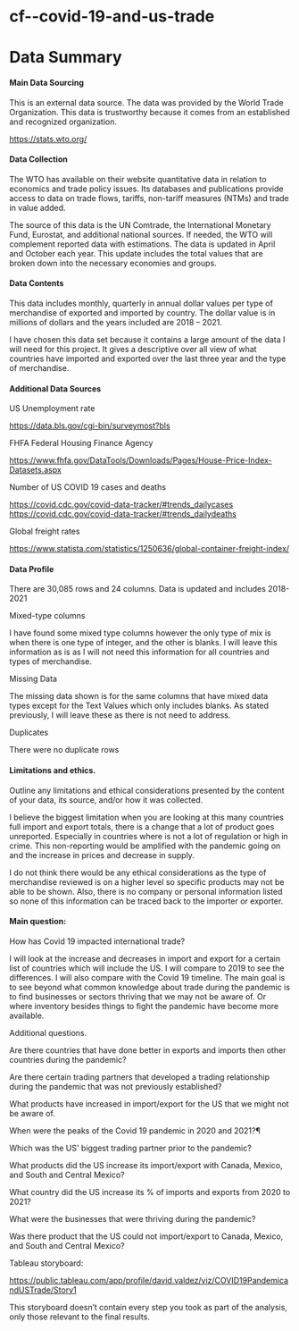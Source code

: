# cf--covid-19-and-us-trade

# Data Summary

#### Main Data Sourcing

This is an external data source. The data was provided by the World Trade Organization. This data is trustworthy because it comes from an established and recognized organization.

https://stats.wto.org/

#### Data Collection


The WTO has available on their website quantitative data in relation to economics and trade policy issues. Its databases and publications provide access to data on trade flows, tariffs, non-tariff measures (NTMs) and trade in value added.


The source of this data is the UN Comtrade, the International Monetary Fund, Eurostat, and additional national sources. If needed, the WTO will complement reported data with estimations. The data is updated in April and October each year. This update includes the total values that are broken down into the necessary economies and groups. 


#### Data Contents


This data includes monthly, quarterly in annual dollar values per type of merchandise of exported and imported by country. The dollar value is in millions of dollars and the years included are 2018 – 2021.


I have chosen this data set because it contains a large amount of the data I will need for this project. It gives a descriptive over all view of what countries have imported and exported over the last three year and the type of merchandise.


#### Additional Data Sources

US Unemployment rate


https://data.bls.gov/cgi-bin/surveymost?bls

FHFA Federal Housing Finance Agency


https://www.fhfa.gov/DataTools/Downloads/Pages/House-Price-Index-Datasets.aspx


Number of US COVID 19 cases and deaths


https://covid.cdc.gov/covid-data-tracker/#trends_dailycases
https://covid.cdc.gov/covid-data-tracker/#trends_dailydeaths


Global freight rates


https://www.statista.com/statistics/1250636/global-container-freight-index/

#### Data Profile


There are 30,085 rows and 24 columns. Data is updated and includes 2018-2021 

Mixed-type columns


I have found some mixed type columns however the only type of mix is when there is one type of integer, and the other is blanks. I will leave this information as is as I will not need this information for all countries and types of merchandise. 


Missing Data


The missing data shown is for the same columns that have mixed data types except for the Text Values which only includes blanks. As stated previously, I will leave these as there is not need to address. 


Duplicates


There were no duplicate rows

#### Limitations and ethics. 

Outline any limitations and ethical considerations presented by the content of your data, its source, and/or how it was collected.


I believe the biggest limitation when you are looking at this many countries full import and export totals, there is a change that a lot of product goes unreported. Especially in countries where is not a lot of regulation or high in crime. This non-reporting would be amplified with the pandemic going on and the increase in prices and decrease in supply. 


I do not think there would be any ethical considerations as the type of merchandise reviewed is on a higher level so specific products may not be able to be shown. Also, there is no company or personal information listed so none of this information can be traced back to the importer or exporter. 

#### Main question:

How has Covid 19 impacted international trade?


I will look at the increase and decreases in import and export for a certain list of countries which will include the US. I will compare to 2019 to see the differences. I will also compare with the Covid 19 timeline. The main goal is to see beyond what common knowledge about trade during the pandemic is to find businesses or sectors thriving that we may not be aware of. Or where inventory besides things to fight the pandemic have become more available. 

Additional questions.

Are there countries that have done better in exports and imports then other countries during the pandemic?


Are there certain trading partners that developed a trading relationship during the pandemic that was not previously established? 


What products have increased in import/export for the US that we might not be aware of. 


When were the peaks of the Covid 19 pandemic in 2020 and 2021?¶


Which was the US' biggest trading partner prior to the pandemic?


What products did the US increase its import/export with Canada, Mexico, and South and Central Mexico?


What country did the US increase its % of imports and exports from 2020 to 2021?


What were the businesses that were thriving during the pandemic?


Was there product that the US could not import/export to Canada, Mexico, and South and Central Mexico?

Tableau storyboard:

https://public.tableau.com/app/profile/david.valdez/viz/COVID19PandemicandUSTrade/Story1


This storyboard doesn’t contain every step you took as part of the analysis, only those relevant to the final results.




